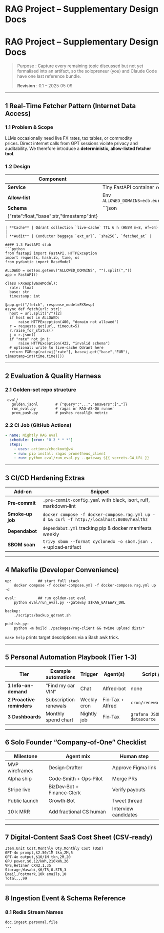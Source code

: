 # RAG Project – Supplementary Design Docs

# RAG Project – Supplementary Design Docs

> Purpose : Capture every remaining topic discussed but not yet formalised into an artifact, so the solopreneur (you) and Claude Code have one last reference bundle.
>
>
> **Revision** : 0.1 – 2025‑05‑09
>

---

## 1 Real‑Time Fetcher Pattern (Internet Data Access)

### 1.1 Problem & Scope

LLMs occasionally need live FX rates, tax tables, or commodity prices. Direct internet calls from GPT sessions violate privacy and auditability. We therefore introduce a **deterministic, allow‑listed fetcher tool**.

### 1.2 Design

| Component | Detail |
| --- | --- |
| **Service** | Tiny FastAPI container `realtime-fetcher` on `bond0:8100` |
| **Allow‑list** | Env `ALLOWED_DOMAINS=ecb.europa.eu,api.exchangerate.host,treasury.gov` |
| **Schema** | ```json |
| {"rate":float,"base":str,"timestamp":int} |  |

```
| **Cache** | Qdrant collection `live-cache` TTL 6 h (HNSW m=8, ef=64) |
| **Audit** | Conductor baggage `ext_url`, `sha256`, `fetched_at` |

#### 1.3 FastAPI stub
```python
from fastapi import FastAPI, HTTPException
import requests, hashlib, time, os
from pydantic import BaseModel

ALLOWED = set(os.getenv("ALLOWED_DOMAINS", "").split(","))
app = FastAPI()

class FXResp(BaseModel):
  rate: float
  base: str
  timestamp: int

@app.get("/fetch", response_model=FXResp)
async def fetch(url: str):
  host = url.split("/")[2]
  if host not in ALLOWED:
      raise HTTPException(400, "domain not allowed")
  r = requests.get(url, timeout=5)
  r.raise_for_status()
  j = r.json()
  if "rate" not in j:
      raise HTTPException(422, "invalid schema")
  # optional: write to live‑cache Qdrant here
  return FXResp(rate=j["rate"], base=j.get("base","EUR"), timestamp=int(time.time()))

```

---

## 2 Evaluation & Quality Harness

### 2.1 Golden‑set repo structure

```
 eval/
   golden.jsonl        # {"query":"...","answers":["…"]}
   run_eval.py         # ragas or RAG‑AS‑QA runner
   prom_push.py        # pushes recall@k metric

```

### 2.2 CI Job (GitHub Actions)

```yaml
- name: Nightly RAG eval
  schedule: [cron: '0 3 * * *']
  steps:
    - uses: actions/checkout@v4
    - run: pip install ragas prometheus_client
    - run: python eval/run_eval.py --gateway ${{ secrets.GW_URL }}

```

---

## 3 CI/CD Hardening Extras

| Add‑on | Snippet |
| --- | --- |
| **Pre‑commit** | `.pre‑commit‑config.yaml` with black, isort, ruff, markdown‑lint |
| **Smoke‑up job** | `docker compose -f docker-compose.rag.yml up -d && curl -f http://localhost:8080/healthz` |
| **Dependabot** | `dependabot.yml` tracking pip & docker manifests weekly |
| **SBOM scan** | `trivy sbom --format cyclonedx -o sbom.json .` + upload‑artifact |

---

## 4 Makefile (Developer Convenience)

```
up:            ## start full stack
	docker compose -f docker-compose.yml -f docker-compose.rag.yml up -d

eval:          ## run golden‑set eval
	python eval/run_eval.py --gateway $$RAG_GATEWAY_URL

backup:
	./scripts/backup_qdrant.sh

publish-py:
	python -m build ./packages/rag-client && twine upload dist/*

```

`make help` prints target descriptions via a Bash awk trick.

---

## 5 Personal Automation Playbook (Tier 1‑3)

| Tier | Example automations | Trigger | Agent(s) | Script / cron |
| --- | --- | --- | --- | --- |
| **1 Info-on-demand** | “Find my car VIN” | Chat | Alfred‑bot | none |
| **2 Proactive reminders** | Subscription renewals | Weekly cron | Fin‑Tax + Alfred | `cron/renewal_alert.py` |
| **3 Dashboards** | Monthly spend chart | Nightly job | Fin‑Tax | `grafana JSON datasource` |

---

## 6 Solo Founder “Company‑of‑One” Checklist

| Milestone | Agent mix | Human step |
| --- | --- | --- |
| MVP wireframes | Design‑Drafter | Approve Figma link |
| Alpha ship | Code‑Smith + Ops‑Pilot | Merge PRs |
| Stripe live | BizDev‑Bot + Finance‑Clerk | Verify payouts |
| Public launch | Growth‑Bot | Tweet thread |
| 10 k MRR | Add fractional CS human | Interview candidates |

---

## 7 Digital‑Content SaaS Cost Sheet (CSV‑ready)

```
Item,Unit Cost,Monthly Qty,Monthly Cost (USD)
GPT-4o prompt,$2.50/1M tkn,2M,5
GPT-4o output,$10/1M tkn,2M,20
GPU power,$0.12/kWh,216kWh,26
VPS,Hetzner CX42,1,35
Storage,Wasabi,$6/TB,0.5TB,3
Email,Postmark,10k emails,10
Total,,,99

```

---

## 8 Ingestion Event & Schema Reference

### 8.1 Redis Stream Names

```
doc.ingest.personal.file
...

```

